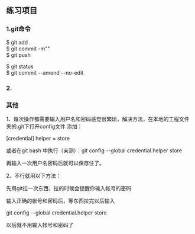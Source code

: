 ## 练习项目

### 1.git命令
$ git add .  
$ git commit -m""  
$ git push   

$ git status  
$ git commit --amend --no-edit


### 2.




### 其他
1、每次操作都需要输入用户名和密码感觉很繁琐，解决方法，在本地的工程文件夹的.git下打开config文件
添加：

[credential]
helper = store

或者在git bash 中执行（亲测）：git config --global credential.helper store

再输入一次用户名密码后就可以保存住了。

2、不行就用以下方法：

先用git拉一次东西，拉的时候会提醒你输入帐号的密码

输入正确的帐号和密码后，等东西拉完以后输入

git config --global credential.helper store

以后就不用输入帐号和密码了


